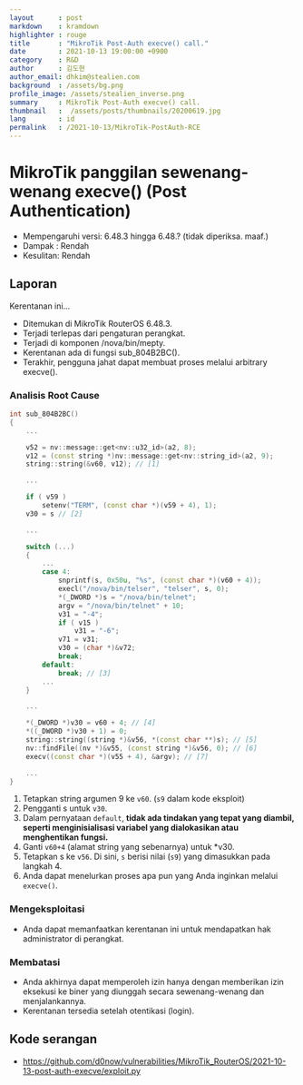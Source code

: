 ```yaml
---
layout		: post
markdown	: kramdown
highlighter	: rouge
title		: "MikroTik Post-Auth execve() call."
date		: 2021-10-13 19:00:00 +0900
category	: R&D
author		: 김도현
author_email: dhkim@stealien.com
background	: /assets/bg.png
profile_image: /assets/stealien_inverse.png
summary		: MikroTik Post-Auth execve() call.
thumbnail	:  /assets/posts/thumbnails/20200619.jpg
lang        : id
permalink   : /2021-10-13/MikroTik-PostAuth-RCE
---
```


# MikroTik panggilan sewenang-wenang execve() (Post Authentication)
- Mempengaruhi versi: 6.48.3 hingga 6.48.? (tidak diperiksa. maaf.)
- Dampak : Rendah
- Kesulitan: Rendah

## Laporan
Kerentanan ini...

- Ditemukan di MikroTik RouterOS 6.48.3.
- Terjadi terlepas dari pengaturan perangkat.
- Terjadi di komponen /nova/bin/mepty.
- Kerentanan ada di fungsi sub_804B2BC().
- Terakhir, pengguna jahat dapat membuat proses melalui arbitrary execve().

### Analisis Root Cause
```c++
int sub_804B2BC()
{
    ...

    v52 = nv::message::get<nv::u32_id>(a2, 8);
    v12 = (const string *)nv::message::get<nv::string_id>(a2, 9);
    string::string(&v60, v12); // [1]

    ...

    if ( v59 )
        setenv("TERM", (const char *)(v59 + 4), 1);
    v30 = s // [2]

    ...

    switch (...)
    {
        ...
        case 4:
            snprintf(s, 0x50u, "%s", (const char *)(v60 + 4));
            execl("/nova/bin/telser", "telser", s, 0);
            *(_DWORD *)s = "/nova/bin/telnet";
            argv = "/nova/bin/telnet" + 10;
            v31 = "-4";
            if ( v15 )
                v31 = "-6";
            v71 = v31;
            v30 = (char *)&v72;
            break;
        default:
            break; // [3]
        ...
    }

    ...

    *(_DWORD *)v30 = v60 + 4; // [4]
    *((_DWORD *)v30 + 1) = 0;
    string::string((string *)&v56, *(const char **)s); // [5]
    nv::findFile((nv *)&v55, (const string *)&v56, 0); // [6]
    execv((const char *)(v55 + 4), &argv); // [7]

    ...
}
```

1. Tetapkan string argumen 9 ke `v60`. (`s9` dalam kode eksploit)
2. Pengganti s untuk `v30`.
3. Dalam pernyataan `default`, **tidak ada tindakan yang tepat yang diambil, seperti menginisialisasi variabel yang dialokasikan atau menghentikan fungsi.**
4. Ganti `v60+4` (alamat string yang sebenarnya) untuk *v30.
5. Tetapkan s ke `v56`. Di sini, `s` berisi nilai (`s9`) yang dimasukkan pada langkah 4.
6. Anda dapat menelurkan proses apa pun yang Anda inginkan melalui `execve()`.

### Mengeksploitasi
- Anda dapat memanfaatkan kerentanan ini untuk mendapatkan hak administrator di perangkat.

### Membatasi
- Anda akhirnya dapat memperoleh izin hanya dengan memberikan izin eksekusi ke biner yang diunggah secara sewenang-wenang dan menjalankannya.
- Kerentanan tersedia setelah otentikasi (login).

## Kode serangan
- https://github.com/d0now/vulnerabilities/MikroTik_RouterOS/2021-10-13-post-auth-execve/exploit.py
